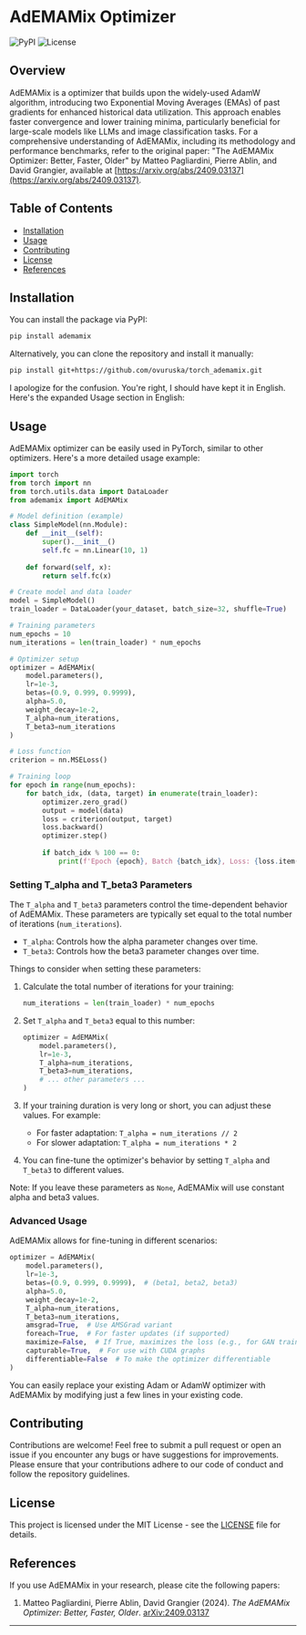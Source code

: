 # AdEMAMix Optimizer

![PyPI](https://img.shields.io/pypi/v/ademamix) ![License](https://img.shields.io/github/license/ovuruska/torch_ademamix)
## Overview

AdEMAMix is a optimizer that builds upon the widely-used AdamW algorithm, introducing two Exponential Moving Averages (EMAs) of past gradients for enhanced historical data utilization. This approach enables faster convergence and lower training minima, particularly beneficial for large-scale models like LLMs and image classification tasks. For a comprehensive understanding of AdEMAMix, including its methodology and performance benchmarks, refer to the original paper: "The AdEMAMix Optimizer: Better, Faster, Older" by Matteo Pagliardini, Pierre Ablin, and David Grangier, available at [https://arxiv.org/abs/2409.03137](https://arxiv.org/abs/2409.03137).
## Table of Contents
- [Installation](#installation)
- [Usage](#usage)
- [Contributing](#contributing)
- [License](#license)
- [References](#references)

## Installation
You can install the package via PyPI:

```bash
pip install ademamix
```

Alternatively, you can clone the repository and install it manually:

```bash
pip install git+https://github.com/ovuruska/torch_ademamix.git
```

I apologize for the confusion. You're right, I should have kept it in English. Here's the expanded Usage section in English:

## Usage

AdEMAMix optimizer can be easily used in PyTorch, similar to other optimizers. Here's a more detailed usage example:

```python
import torch
from torch import nn
from torch.utils.data import DataLoader
from ademamix import AdEMAMix

# Model definition (example)
class SimpleModel(nn.Module):
    def __init__(self):
        super().__init__()
        self.fc = nn.Linear(10, 1)
    
    def forward(self, x):
        return self.fc(x)

# Create model and data loader
model = SimpleModel()
train_loader = DataLoader(your_dataset, batch_size=32, shuffle=True)

# Training parameters
num_epochs = 10
num_iterations = len(train_loader) * num_epochs

# Optimizer setup
optimizer = AdEMAMix(
    model.parameters(),
    lr=1e-3,
    betas=(0.9, 0.999, 0.9999),
    alpha=5.0,
    weight_decay=1e-2,
    T_alpha=num_iterations,
    T_beta3=num_iterations
)

# Loss function
criterion = nn.MSELoss()

# Training loop
for epoch in range(num_epochs):
    for batch_idx, (data, target) in enumerate(train_loader):
        optimizer.zero_grad()
        output = model(data)
        loss = criterion(output, target)
        loss.backward()
        optimizer.step()
        
        if batch_idx % 100 == 0:
            print(f'Epoch {epoch}, Batch {batch_idx}, Loss: {loss.item()}')
```

### Setting T_alpha and T_beta3 Parameters

The `T_alpha` and `T_beta3` parameters control the time-dependent behavior of AdEMAMix. These parameters are typically set equal to the total number of iterations (`num_iterations`).

- `T_alpha`: Controls how the alpha parameter changes over time.
- `T_beta3`: Controls how the beta3 parameter changes over time.

Things to consider when setting these parameters:

1. Calculate the total number of iterations for your training:
   ```python
   num_iterations = len(train_loader) * num_epochs
   ```

2. Set `T_alpha` and `T_beta3` equal to this number:
   ```python
   optimizer = AdEMAMix(
       model.parameters(),
       lr=1e-3,
       T_alpha=num_iterations,
       T_beta3=num_iterations,
       # ... other parameters ...
   )
   ```

3. If your training duration is very long or short, you can adjust these values. For example:
   - For faster adaptation: `T_alpha = num_iterations // 2`
   - For slower adaptation: `T_alpha = num_iterations * 2`

4. You can fine-tune the optimizer's behavior by setting `T_alpha` and `T_beta3` to different values.

Note: If you leave these parameters as `None`, AdEMAMix will use constant alpha and beta3 values.

### Advanced Usage

AdEMAMix allows for fine-tuning in different scenarios:

```python
optimizer = AdEMAMix(
    model.parameters(),
    lr=1e-3,
    betas=(0.9, 0.999, 0.9999),  # (beta1, beta2, beta3)
    alpha=5.0,
    weight_decay=1e-2,
    T_alpha=num_iterations,
    T_beta3=num_iterations,
    amsgrad=True,  # Use AMSGrad variant
    foreach=True,  # For faster updates (if supported)
    maximize=False,  # If True, maximizes the loss (e.g., for GAN training)
    capturable=True,  # For use with CUDA graphs
    differentiable=False  # To make the optimizer differentiable
)
```



You can easily replace your existing Adam or AdamW optimizer with AdEMAMix by modifying just a few lines in your existing code.

## Contributing
Contributions are welcome! Feel free to submit a pull request or open an issue if you encounter any bugs or have suggestions for improvements. Please ensure that your contributions adhere to our code of conduct and follow the repository guidelines.

## License
This project is licensed under the MIT License - see the [LICENSE](LICENSE) file for details.

## References
If you use AdEMAMix in your research, please cite the following papers:

1. Matteo Pagliardini, Pierre Ablin, David Grangier (2024). *The AdEMAMix Optimizer: Better, Faster, Older*. [arXiv:2409.03137](https://arxiv.org/abs/2409.03137)

---

